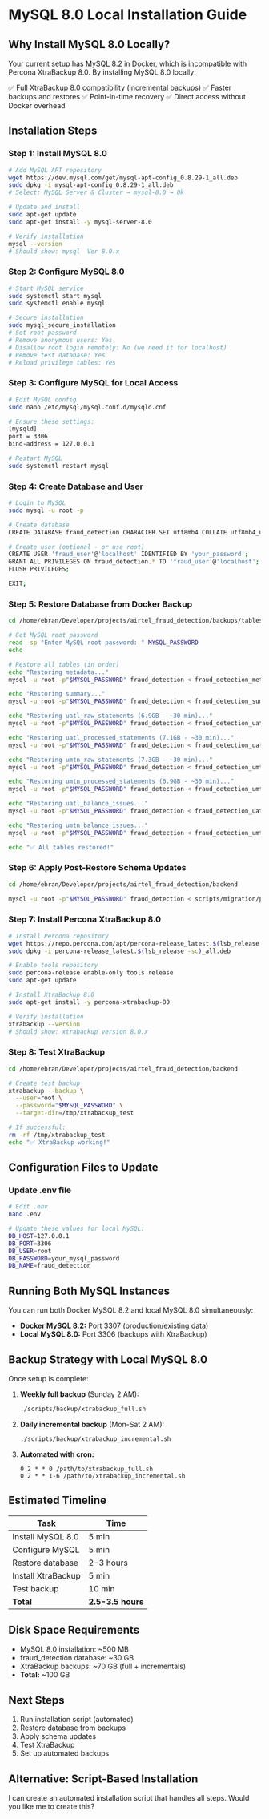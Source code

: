 # MySQL 8.0 Local Installation Guide

## Why Install MySQL 8.0 Locally?

Your current setup has MySQL 8.2 in Docker, which is incompatible with Percona XtraBackup 8.0. By installing MySQL 8.0 locally:

✅ Full XtraBackup 8.0 compatibility (incremental backups)
✅ Faster backups and restores
✅ Point-in-time recovery
✅ Direct access without Docker overhead

## Installation Steps

### Step 1: Install MySQL 8.0

```bash
# Add MySQL APT repository
wget https://dev.mysql.com/get/mysql-apt-config_0.8.29-1_all.deb
sudo dpkg -i mysql-apt-config_0.8.29-1_all.deb
# Select: MySQL Server & Cluster → mysql-8.0 → Ok

# Update and install
sudo apt-get update
sudo apt-get install -y mysql-server-8.0

# Verify installation
mysql --version
# Should show: mysql  Ver 8.0.x
```

### Step 2: Configure MySQL 8.0

```bash
# Start MySQL service
sudo systemctl start mysql
sudo systemctl enable mysql

# Secure installation
sudo mysql_secure_installation
# Set root password
# Remove anonymous users: Yes
# Disallow root login remotely: No (we need it for localhost)
# Remove test database: Yes
# Reload privilege tables: Yes
```

### Step 3: Configure MySQL for Local Access

```bash
# Edit MySQL config
sudo nano /etc/mysql/mysql.conf.d/mysqld.cnf

# Ensure these settings:
[mysqld]
port = 3306
bind-address = 127.0.0.1

# Restart MySQL
sudo systemctl restart mysql
```

### Step 4: Create Database and User

```bash
# Login to MySQL
sudo mysql -u root -p

# Create database
CREATE DATABASE fraud_detection CHARACTER SET utf8mb4 COLLATE utf8mb4_unicode_ci;

# Create user (optional - or use root)
CREATE USER 'fraud_user'@'localhost' IDENTIFIED BY 'your_password';
GRANT ALL PRIVILEGES ON fraud_detection.* TO 'fraud_user'@'localhost';
FLUSH PRIVILEGES;

EXIT;
```

### Step 5: Restore Database from Docker Backup

```bash
cd /home/ebran/Developer/projects/airtel_fraud_detection/backups/tables

# Get MySQL root password
read -sp "Enter MySQL root password: " MYSQL_PASSWORD
echo

# Restore all tables (in order)
echo "Restoring metadata..."
mysql -u root -p"$MYSQL_PASSWORD" fraud_detection < fraud_detection_metadata.sql

echo "Restoring summary..."
mysql -u root -p"$MYSQL_PASSWORD" fraud_detection < fraud_detection_summary.sql

echo "Restoring uatl_raw_statements (6.9GB - ~30 min)..."
mysql -u root -p"$MYSQL_PASSWORD" fraud_detection < fraud_detection_uatl_raw_statements.sql

echo "Restoring uatl_processed_statements (7.1GB - ~30 min)..."
mysql -u root -p"$MYSQL_PASSWORD" fraud_detection < fraud_detection_uatl_processed_statements.sql

echo "Restoring umtn_raw_statements (7.3GB - ~30 min)..."
mysql -u root -p"$MYSQL_PASSWORD" fraud_detection < fraud_detection_umtn_raw_statements.sql

echo "Restoring umtn_processed_statements (6.9GB - ~30 min)..."
mysql -u root -p"$MYSQL_PASSWORD" fraud_detection < fraud_detection_umtn_processed_statements.sql

echo "Restoring uatl_balance_issues..."
mysql -u root -p"$MYSQL_PASSWORD" fraud_detection < fraud_detection_uatl_balance_issues.sql

echo "Restoring umtn_balance_issues..."
mysql -u root -p"$MYSQL_PASSWORD" fraud_detection < fraud_detection_umtn_balance_issues.sql

echo "✅ All tables restored!"
```

### Step 6: Apply Post-Restore Schema Updates

```bash
cd /home/ebran/Developer/projects/airtel_fraud_detection/backend

mysql -u root -p"$MYSQL_PASSWORD" fraud_detection < scripts/migration/post_restore_updates.sql
```

### Step 7: Install Percona XtraBackup 8.0

```bash
# Install Percona repository
wget https://repo.percona.com/apt/percona-release_latest.$(lsb_release -sc)_all.deb
sudo dpkg -i percona-release_latest.$(lsb_release -sc)_all.deb

# Enable tools repository
sudo percona-release enable-only tools release
sudo apt-get update

# Install XtraBackup 8.0
sudo apt-get install -y percona-xtrabackup-80

# Verify installation
xtrabackup --version
# Should show: xtrabackup version 8.0.x
```

### Step 8: Test XtraBackup

```bash
cd /home/ebran/Developer/projects/airtel_fraud_detection/backend

# Create test backup
xtrabackup --backup \
  --user=root \
  --password="$MYSQL_PASSWORD" \
  --target-dir=/tmp/xtrabackup_test

# If successful:
rm -rf /tmp/xtrabackup_test
echo "✅ XtraBackup working!"
```

## Configuration Files to Update

### Update .env file

```bash
# Edit .env
nano .env

# Update these values for local MySQL:
DB_HOST=127.0.0.1
DB_PORT=3306
DB_USER=root
DB_PASSWORD=your_mysql_password
DB_NAME=fraud_detection
```

## Running Both MySQL Instances

You can run both Docker MySQL 8.2 and local MySQL 8.0 simultaneously:

- **Docker MySQL 8.2:** Port 3307 (production/existing data)
- **Local MySQL 8.0:** Port 3306 (backups with XtraBackup)

## Backup Strategy with Local MySQL 8.0

Once setup is complete:

1. **Weekly full backup** (Sunday 2 AM):
   ```bash
   ./scripts/backup/xtrabackup_full.sh
   ```

2. **Daily incremental backup** (Mon-Sat 2 AM):
   ```bash
   ./scripts/backup/xtrabackup_incremental.sh
   ```

3. **Automated with cron:**
   ```cron
   0 2 * * 0 /path/to/xtrabackup_full.sh
   0 2 * * 1-6 /path/to/xtrabackup_incremental.sh
   ```

## Estimated Timeline

| Task | Time |
|------|------|
| Install MySQL 8.0 | 5 min |
| Configure MySQL | 5 min |
| Restore database | 2-3 hours |
| Install XtraBackup | 5 min |
| Test backup | 10 min |
| **Total** | **2.5-3.5 hours** |

## Disk Space Requirements

- MySQL 8.0 installation: ~500 MB
- fraud_detection database: ~30 GB
- XtraBackup backups: ~70 GB (full + incrementals)
- **Total:** ~100 GB

## Next Steps

1. Run installation script (automated)
2. Restore database from backups
3. Apply schema updates
4. Test XtraBackup
5. Set up automated backups

## Alternative: Script-Based Installation

I can create an automated installation script that handles all steps. Would you like me to create this?
